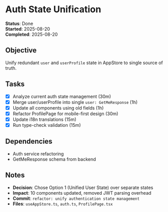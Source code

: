 # Auth State Unification

**Status**: Done  
**Started**: 2025-08-20  
**Completed**: 2025-08-20  

## Objective
Unify redundant `user` and `userProfile` state in AppStore to single source of truth.

## Tasks
- [x] Analyze current auth state management (30m)
- [x] Merge user/userProfile into single `user: GetMeResponse` (1h)
- [x] Update all components using old fields (1h)
- [x] Refactor ProfilePage for mobile-first design (30m)
- [x] Update i18n translations (15m)
- [x] Run type-check validation (15m)

## Dependencies
- Auth service refactoring
- GetMeResponse schema from backend

## Notes
- **Decision**: Chose Option 1 (Unified User State) over separate states
- **Impact**: 10 components updated, removed JWT parsing overhead
- **Commit**: `refactor: unify authentication state management`
- **Files**: `useAppStore.ts`, `auth.ts`, `ProfilePage.tsx`